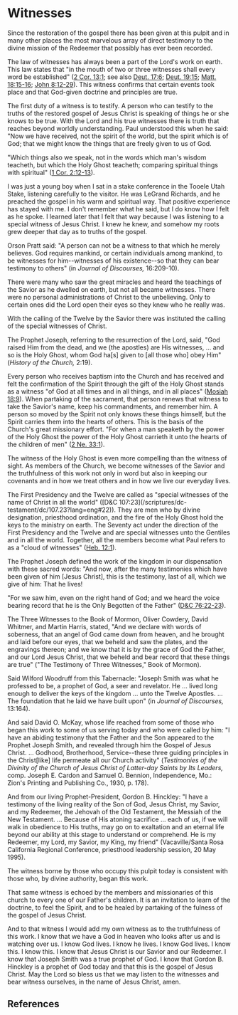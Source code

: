 # Witnesses

Since the restoration of the gospel there has been given at this pulpit and in
many other places the most marvelous array of direct testimony to the divine
mission of the Redeemer that possibly has ever been recorded.

The law of witnesses has always been a part of the Lord's work on earth. This
law states that "in the mouth of two or three witnesses shall every word be
established" ([2 Cor. 13:1](/scriptures/nt/2-cor/13.1?lang=eng#0); see also
[Deut. 17:6](/scriptures/ot/deut/17.6?lang=eng#5); [Deut.
19:15](/scriptures/ot/deut/19.15?lang=eng#14); [Matt.
18:15-16](/scriptures/nt/matt/18.15-16?lang=eng#14); [John
8:12-29](/scriptures/nt/john/8.12-29?lang=eng#11)). This witness confirms that
certain events took place and that God-given doctrine and principles are true.

The first duty of a witness is to testify. A person who can testify to the
truths of the restored gospel of Jesus Christ is speaking of things he or she
knows to be true. With the Lord and his true witnesses there is truth that
reaches beyond worldly understanding. Paul understood this when he said: "Now
we have received, not the spirit of the world, but the spirit which is of God;
that we might know the things that are freely given to us of God.

"Which things also we speak, not in the words which man's wisdom teacheth, but
which the Holy Ghost teacheth; comparing spiritual things with spiritual" ([1
Cor. 2:12-13](/scriptures/nt/1-cor/2.12-13?lang=eng#11)).

I was just a young boy when I sat in a stake conference in the Tooele Utah
Stake, listening carefully to the visitor. He was LeGrand Richards, and he
preached the gospel in his warm and spiritual way. That positive experience
has stayed with me. I don't remember what he said, but I do know how I felt as
he spoke. I learned later that I felt that way because I was listening to a
special witness of Jesus Christ. I knew he knew, and somehow my roots grew
deeper that day as to truths of the gospel.

Orson Pratt said: "A person can not be a witness to that which he merely
believes. God requires mankind, or certain individuals among mankind, to be
witnesses for him--witnesses of his existence--so that they can bear testimony
to others" (in _Journal of Discourses,_ 16:209-10).

There were many who saw the great miracles and heard the teachings of the
Savior as he dwelled on earth, but not all became witnesses. There were no
personal administrations of Christ to the unbelieving. Only to certain ones
did the Lord open their eyes so they knew who he really was.

With the calling of the Twelve by the Savior there was instituted the calling
of the special witnesses of Christ.

The Prophet Joseph, referring to the resurrection of the Lord, said, "God
raised Him from the dead, and we (the apostles) are His witnesses, ... and so is
the Holy Ghost, whom God ha[s] given to [all those who] obey Him" (_History of
the Church,_ 2:19).

Every person who receives baptism into the Church and has received and felt
the confirmation of the Spirit through the gift of the Holy Ghost stands as a
witness "of God at all times and in all things, and in all places" ([Mosiah
18:9](/scriptures/bofm/mosiah/18.9?lang=eng#8)). When partaking of the
sacrament, that person renews that witness to take the Savior's name, keep his
commandments, and remember him. A person so moved by the Spirit not only knows
these things himself, but the Spirit carries them into the hearts of others.
This is the basis of the Church's great missionary effort. "For when a man
speaketh by the power of the Holy Ghost the power of the Holy Ghost carrieth
it unto the hearts of the children of men" ([2 Ne.
33:1](/scriptures/bofm/2-ne/33.1?lang=eng#0)).

The witness of the Holy Ghost is even more compelling than the witness of
sight. As members of the Church, we become witnesses of the Savior and the
truthfulness of this work not only in word but also in keeping our covenants
and in how we treat others and in how we live our everyday lives.

The First Presidency and the Twelve are called as "special witnesses of the
name of Christ in all the world" ([D&amp;C 107:23](/scriptures/dc-
testament/dc/107.23?lang=eng#22)). They are men who by divine designation,
priesthood ordination, and the fire of the Holy Ghost hold the keys to the
ministry on earth. The Seventy act under the direction of the First Presidency
and the Twelve and are special witnesses unto the Gentiles and in all the
world. Together, all the members become what Paul refers to as a "cloud of
witnesses" ([Heb. 12:1](/scriptures/nt/heb/12.1?lang=eng#0)).

The Prophet Joseph defined the work of the kingdom in our dispensation with
these sacred words: "And now, after the many testimonies which have been given
of him [Jesus Christ], this is the testimony, last of all, which we give of
him: That he lives!

"For we saw him, even on the right hand of God; and we heard the voice bearing
record that he is the Only Begotten of the Father" ([D&amp;C
76:22-23](/scriptures/dc-testament/dc/76.22-23?lang=eng#21)).

The Three Witnesses to the Book of Mormon, Oliver Cowdery, David Whitmer, and
Martin Harris, stated, "And we declare with words of soberness, that an angel
of God came down from heaven, and he brought and laid before our eyes, that we
beheld and saw the plates, and the engravings thereon; and we know that it is
by the grace of God the Father, and our Lord Jesus Christ, that we beheld and
bear record that these things are true" ("The Testimony of Three Witnesses,"
Book of Mormon).

Said Wilford Woodruff from this Tabernacle: "Joseph Smith was what he
professed to be, a prophet of God, a seer and revelator. He ... lived long
enough to deliver the keys of the kingdom ... unto the Twelve Apostles. ... The
foundation that he laid we have built upon" (in _Journal of Discourses,_
13:164).

And said David O. McKay, whose life reached from some of those who began this
work to some of us serving today and who were called by him: "I have an
abiding testimony that the Father and the Son appeared to the Prophet Joseph
Smith, and revealed through him the Gospel of Jesus Christ. ... Godhood,
Brotherhood, Service--these three guiding principles in the Christ[like] life
permeate all our Church activity" (_Testimonies of the Divinity of the Church
of Jesus Christ of Latter-day Saints by Its Leaders,_ comp. Joseph E. Cardon
and Samuel O. Bennion, Independence, Mo.: Zion's Printing and Publishing Co.,
1930, p. 178).

And from our living Prophet-President, Gordon B. Hinckley: "I have a testimony
of the living reality of the Son of God, Jesus Christ, my Savior, and my
Redeemer, the Jehovah of the Old Testament, the Messiah of the New Testament.
... Because of His atoning sacrifice ... each of us, if we will walk in obedience
to His truths, may go on to exaltation and an eternal life beyond our ability
at this stage to understand or comprehend. He is my Redeemer, my Lord, my
Savior, my King, my friend" (Vacaville/Santa Rosa California Regional
Conference, priesthood leadership session, 20 May 1995).

The witness borne by those who occupy this pulpit today is consistent with
those who, by divine authority, began this work.

That same witness is echoed by the members and missionaries of this church to
every one of our Father's children. It is an invitation to learn of the
doctrine, to feel the Spirit, and to be healed by partaking of the fulness of
the gospel of Jesus Christ.

And to that witness I would add my own witness as to the truthfulness of this
work. I know that we have a God in heaven who looks after us and is watching
over us. I know God lives. I know he lives. I know God lives. I know this. I
know this. I know that Jesus Christ is our Savior and our Redeemer. I know
that Joseph Smith was a true prophet of God. I know that Gordon B. Hinckley is
a prophet of God today and that this is the gospel of Jesus Christ. May the
Lord so bless us that we may listen to the witnesses and bear witness
ourselves, in the name of Jesus Christ, amen.

## References

